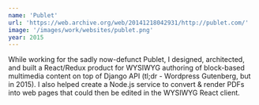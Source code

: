 ```yaml
---
name: 'Publet'
url: 'https://web.archive.org/web/20141218042931/http://publet.com/'
image: '/images/work/websites/publet.png'
year: 2015
---
```

While working for the sadly now-defunct Publet, I designed, architected, and built a React/Redux product for WYSIWYG authoring of block-based multimedia content on top of Django API (tl;dr -  Wordpress Gutenberg, but in 2015). I also helped create a Node.js service to convert & render PDFs into web pages that could then be edited in the WYSIWYG React client.
